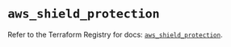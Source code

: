 # `aws_shield_protection`

Refer to the Terraform Registry for docs: [`aws_shield_protection`](https://registry.terraform.io/providers/hashicorp/aws/4.67.0/docs/resources/shield_protection).

